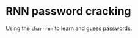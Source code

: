 RNN password cracking
=====================

Using the ```char-rnn``` to learn and guess passwords. 
